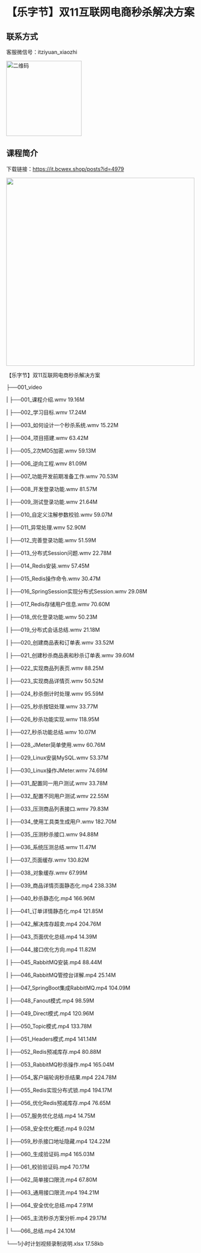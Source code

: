 # 【乐字节】双11互联网电商秒杀解决方案

## 联系方式

客服微信号：itziyuan_xiaozhi

<img src="https://ziyuanyun.oss-cn-guangzhou.aliyuncs.com/common/20240614073449/666b82192834a.jpg" width="200" height="200" alt="二维码">

## 课程简介

下载链接：https://it.bcwex.shop/posts?id=4979

<img src="https://ziyuanyun.oss-cn-guangzhou.aliyuncs.com/yun/20241201154850/674c14e28c645.jpg" width="500" alt="">

  【乐字节】双11互联网电商秒杀解决方案



 ├──001_video

 | ├──001_课程介绍.wmv 19.16M

 | ├──002_学习目标.wmv 17.24M

 | ├──003_如何设计一个秒杀系统.wmv 15.22M

 | ├──004_项目搭建.wmv 63.42M

 | ├──005_2次MD5加密.wmv 59.13M

 | ├──006_逆向工程.wmv 81.09M

 | ├──007_功能开发前期准备工作.wmv 70.53M

 | ├──008_开发登录功能.wmv 81.57M

 | ├──009_测试登录功能.wmv 21.64M

 | ├──010_自定义注解参数校验.wmv 59.07M

 | ├──011_异常处理.wmv 52.90M

 | ├──012_完善登录功能.wmv 51.59M

 | ├──013_分布式Session问题.wmv 22.78M

 | ├──014_Redis安装.wmv 57.45M

 | ├──015_Redis操作命令.wmv 30.47M

 | ├──016_SpringSession实现分布式Session.wmv 29.08M

 | ├──017_Redis存储用户信息.wmv 70.60M

 | ├──018_优化登录功能.wmv 50.23M

 | ├──019_分布式会话总结.wmv 21.18M

 | ├──020_创建商品表和订单表.wmv 33.52M

 | ├──021_创建秒杀商品表和秒杀订单表.wmv 39.60M

 | ├──022_实现商品列表页.wmv 88.25M

 | ├──023_实现商品详情页.wmv 50.52M

 | ├──024_秒杀倒计时处理.wmv 95.59M

 | ├──025_秒杀按钮处理.wmv 33.77M

 | ├──026_秒杀功能实现.wmv 118.95M

 | ├──027_秒杀功能总结.wmv 10.07M

 | ├──028_JMeter简单使用.wmv 60.76M

 | ├──029_Linux安装MySQL.wmv 53.37M

 | ├──030_Linux操作JMeter.wmv 74.69M

 | ├──031_配置同一用户测试.wmv 33.78M

 | ├──032_配置不同用户测试.wmv 22.55M

 | ├──033_压测商品列表接口.wmv 79.83M

 | ├──034_使用工具类生成用户.wmv 182.70M

 | ├──035_压测秒杀接口.wmv 94.88M

 | ├──036_系统压测总结.wmv 11.47M

 | ├──037_页面缓存.wmv 130.82M

 | ├──038_对象缓存.wmv 67.99M

 | ├──039_商品详情页面静态化.mp4 238.33M

 | ├──040_秒杀静态化.mp4 166.96M

 | ├──041_订单详情静态化.mp4 121.85M

 | ├──042_解决库存超卖.mp4 204.76M

 | ├──043_页面优化总结.mp4 14.39M

 | ├──044_接口优化方向.mp4 11.82M

 | ├──045_RabbitMQ安装.mp4 88.44M

 | ├──046_RabbitMQ管控台详解.mp4 25.14M

 | ├──047_SpringBoot集成RabbitMQ.mp4 104.09M

 | ├──048_Fanout模式.mp4 98.59M

 | ├──049_Direct模式.mp4 120.96M

 | ├──050_Topic模式.mp4 133.78M

 | ├──051_Headers模式.mp4 141.14M

 | ├──052_Redis预减库存.mp4 80.88M

 | ├──053_RabbitMQ秒杀操作.mp4 165.04M

 | ├──054_客户端轮询秒杀结果.mp4 224.78M

 | ├──055_Redis实现分布式锁.mp4 194.17M

 | ├──056_优化Redis预减库存.mp4 76.65M

 | ├──057_服务优化总结.mp4 14.75M

 | ├──058_安全优化概述.mp4 9.02M

 | ├──059_秒杀接口地址隐藏.mp4 124.22M

 | ├──060_生成验证码.mp4 165.03M

 | ├──061_校验验证码.mp4 70.17M

 | ├──062_简单接口限流.mp4 67.80M

 | ├──063_通用接口限流.mp4 194.21M

 | ├──064_安全优化总结.mp4 7.91M

 | ├──065_主流秒杀方案分析.mp4 29.17M

 | └──066_总结.mp4 24.10M

 └──1小时计划视频录制说明.xlsx 17.58kb

  